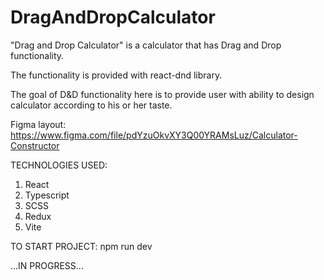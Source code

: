 # DragAndDropCalculator

"Drag and Drop Calculator" is a calculator that has Drag and Drop functionality.

The functionality is provided with react-dnd library.

The goal of D&D functionality here is to provide user with ability to design calculator according to his or her taste.

Figma layout: https://www.figma.com/file/pdYzuOkvXY3Q00YRAMsLuz/Calculator-Constructor

TECHNOLOGIES USED:
1. React
2. Typescript
3. SCSS
4. Redux
5. Vite

TO START PROJECT: 
npm run dev

...IN PROGRESS...
